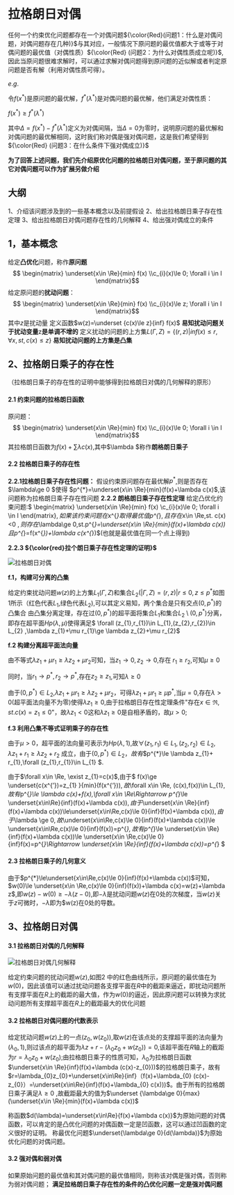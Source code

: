 # 拉格朗日对偶
任何一个约束优化问题都存在一个对偶问题${\color{Red}(问题1：什么是对偶问题，对偶问题存在几种)}$与其对应，一般情况下原问题的最优值都大于或等于对偶问题的最优值（对偶性质）${\color{Red} (问题2：为什么对偶性质成立呢)}$,因此当原问题很难求解时，可以通过求解对偶问题得到原问题的近似解或者判定原问题是否有解（利用对偶性质可得）。

$e.g.$

令$f(x^{*})$是原问题的最优解，$f^{*}(\lambda^{*})$是对偶问题的最优解，他们满足对偶性质：

$f(x^{*})\ge f^{*}(\lambda^{*})$

其中$\Delta =f(x^{*})-f^{*}(\lambda^{*})$定义为对偶间隔，当$\Delta =0$为零时，说明原问题的最优解和对偶问题的最优解相同，这时我们称对偶是强对偶问题，这是我们希望得到${\color{Red} (问题3：在什么条件下强对偶成立)}$

**为了回答上述问题，我们先介绍原优化问题的拉格朗日对偶问题，至于原问题的其它对偶问题可以作为扩展另做介绍**

## 大纲
1、介绍该问题涉及到的一些基本概念以及前提假设
2、给出拉格朗日乘子存在性定理
3、给出拉格朗日对偶问题存在性的几何解释
4、给出强对偶成立的条件
## 1，基本概念
给定**凸优化**问题，称作**原问题**
$$ \begin{matrix} \underset{x\in \Re}{min} f(x) \\c_{i}(x)\le 0; \forall i \in I  \end{matrix}$$
给定原问题的**扰动问题**：
$$ \begin{matrix} \underset{x\in \Re}{min} f(x) \\c_{i}(x)\le z; \forall i \in I  \end{matrix}$$
其中$z$是扰动量
定义函数$w(z)=\underset {c(x)\le z}{inf} f(x)$
**易知扰动问题关于扰动变量**z**是单调不增的**
定义扰动的问题的上方集$L(\Gamma,Z)=\{(r,z)|inf(x)\le r,\forall x, st, c(x)\le z \}$
**易知扰动问题的上方集是凸集**

 


## 2、拉格朗日乘子的存在性
（拉格朗日乘子的存在性的证明中能够得到拉格朗日对偶的几何解释的原形）
#### 2.1 约束问题的拉格朗日函数

原问题：$$ \begin{matrix} \underset{x\in \Re}{min} f(x) \\c_{i}(x)\le 0; \forall i \in I  \end{matrix}$$
其拉格朗日函数为$f(x)+\sum \lambda c(x)$,其中$\lambda $称作**朗格朗日乘子**

#### 2.2 拉格朗日乘子的存在性
 **2.2.1拉格朗日乘子存在性问题：**
假设约束原问题存在最优解$p^{*}$,则是否存在$\lambda\ge 0 $使得 $p^{*}=\underset{x\in \Re}{min}(f(x)+\lambda c(x)$,该问题称为拉格朗日乘子存在性问题
**2.2.2 朗格朗日乘子存在性定理**
给定凸优化约束问题:$ \begin{matrix} \underset{x\in \Re}{min} f(x) \\c_{i}(x)\le 0; \forall i \in I  \end{matrix}$,如果该约束问题在$x^{*}$取得最优值$p^{*}$,且存在$x\in \Re,st. c(x)<0 $,则存在$\lambda\ge 0,st.p^{*}=\underset{x\in \Re}{min}(f(x)+\lambda c(x))$且$p^{*}=f(x^{*})+\lambda c(x^{*})$(也就是最优值在同一个点上得到)

**2.2.3 ${\color{red}拉个朗日乘子存在性定理的证明}$**

![拉格朗日对偶](C:\Users\hanmushuying\Desktop\拉格朗日对偶.jpg)



**f.1，构建可分离的凸集**

给定约束扰动问题$w(z)$的上方集$L_{1}(\Gamma,Z)$和集合$L_{2}(|\Gamma,Z)={(r,z)|r\le 0,z\le p^{*}}$如图1所示（红色代表$L_{1}$,绿色代表$L_{2}$),可以其定义易知，两个集合是只有交点$(0,p^{*}$)的凸集合
由凸集分离定理，存在过$(0,p^{*})$的超平面将集合$L_{1}$和集合$L_{2}\setminus (0,p^{*})$分离，即存在超平面$Hp(\lambda,\mu)$使得满足$ \forall (z_{1},r_{1})\in L_{1},(z_{2},r_{2})\in L_{2} ,\lambda z_{1}+\mu r_{1}\ge \lambda z_{2}+\mu r_{2}$

**f.2 构建分离超平面法向量**

由不等式$\lambda z_{1}+\mu r_{1}\ge \lambda z_{2}+\mu r_{2}$可知，当$z_{1}\rightarrow 0,z_{2}\rightarrow 0$,存在 $r_{1}\ge r_{2}$,可知$\mu \ge 0$

同时，当$r_{1}\rightarrow p^{*},r_{2}\rightarrow p^{*}$,存在$z_{2}\ge z_{1}$,可知$\lambda \ge 0$

由于$(0,p^{*})\in L_{2}$,$\lambda z_{1}+\mu r_{1}\ge \lambda z_{2}+\mu r_{2}$，可得$\lambda z_{1}+\mu r_{1}\ge \mu p^{*}$,当$\mu=0$,存在$\lambda>0$(超平面法向量不为零)使得$\lambda z_{1} \ge 0$,由于拉格朗日存在性定理条件"存在$x\in \Re, st.c(x)=z_{1}\le0$"，故$\lambda z_{1} < 0$这和$\lambda z_{1} \ge 0$是自相矛盾的，故$\mu>0$;

**f.3 利用凸集不等式证明乘子的存在性**

由于$\mu>0$，超平面的法向量可表示为$Hp(\lambda,1)$,故$\forall (z_{1},r_{1})\in L_{1},(z_{2},r_{2})\in L_{2},\lambda z_{1}+ r_{1}\ge \lambda z_{2}+ r_{2}$ 成立，由于$(0,p^{*})\in L_{2}，故有$$p^{*}\le \lambda z_{1}+ r_{1},\forall (z_{1},r_{1})\in L_{1} $.

由于$\forall x\in \Re, \exist z_{1}=c(x)$,由于$ f(x)\ge \underset{c(x^{’})=z_{1} }{min}(f(x^{‘}))$,故$\forall x\in \Re, (c(x),f(x))\in L_{1}$,故有$p^{*}\le \lambda c(x)+f(x),\forall x\in \Re\Rightarrow p^{*}\le \underset{x\in\Re}{inf}(f(x)+\lambda c(x))$,由于$\underset{x\in \Re}{inf}(f(x)+\lambda c(x))\le\underset{x\in\Re,c(x)\le 0}{inf}(f(x)+\lambda c(x))$,由于$\lambda \ge 0$,故$\underset{x\in\Re,c(x)\le 0}{inf}(f(x)+\lambda c(x))\le \underset{x\in\Re,c(x)\le 0}{inf}(f(x))=p^{*}$,故有$p^{*}\le \underset{x\in \Re}{inf}(f(x)+\lambda c(x))\le \underset{x\in \Re,c(x)\le 0}{inf}f(x)=p^{*}\Rightarrow  \underset{x\in \Re}{inf}(f(x)+\lambda c(x))=p^{*} $

#### 2.3 拉格朗日乘子的几何意义

由于$p^{*}\le\underset{x\in\Re,c(x)\le 0}{inf}(f(x)+\lambda c(x))$可知，$w(0)\le \underset{x\in \Re,c(x)\le 0}{inf}(f(x))+\lambda c(x)=w(z)+\lambda z$,即$w(z)-w(0)\ge -\lambda(z-0)$,即$-\lambda$是扰动问题$w(z)$在0处的次梯度，当$w(z)$关于$z$可微时，$-\lambda$即为$w(z)在0处的导数。


## 3、拉格朗日对偶
#### 3.1 拉格朗日对偶的几何解释
![拉格朗日对偶几何解释](C:\Users\hanmushuying\Desktop\拉格朗日对偶几何解释.jpg)

给定约束问题的扰动问题$w(z)$,如图2 中的红色曲线所示，原问题的最优值在为$w(0)$，因此该值可以通过扰动问题各支撑平面在$R$中的截距来逼近，即扰动问题所有支撑平面在$R$上的截距的最大值，作为$w(0)$的逼近，因此原问题可以转换为求扰动问题所有支撑超平面在$R$上的截距最大的优化问题

#### 3.2 拉格朗日对偶问题的代数表示

给定扰动问题$w(z)$上的一点$(z_{0},w(z_{0}))$,取$w(z)$在该点处的支撑超平面的法向量为$(\lambda_{0},1)$,则过该点的超平面为$\lambda z+r-(\lambda_{0} z_{0}+w(z_{0}))=0$,该超平面在$R$轴上的截距为$r=\lambda_{0} z_{0}+w{(z_{0})}$;由拉格朗日乘子的性质可知，$\lambda_{0}$为拉格朗日函数​ $\underset{x\in \Re}{inf}(f(x)+\lambda (c(x)-z_{0}))$的拉格朗日乘子，故有$r=\lambda_{0}z_{0}+\underset{x\in\Re}{inf}（f(x)+\lambda_{0} (c(x)-z_{0}）=\underset{x\in\Re}{inf}(f(x)+\lambda_{0} c(x)))$。由于所有的拉格朗日乘子满足$\lambda\ge 0$ ,故截距最大的值为$\underset {\lambda\ge 0}{max}(\underset{x\in \Re}{min}(f(x)+\lambda c(x))$

称函数$d(\lambda)=\underset{x\in\Re}{f(x)+\lambda c(x)}$为原始问题的对偶函数，可以肯定的是凸优化问题的对偶函数一定是凹函数，这可以通过凹函数的定义很好的证明。
称最优化问题$\underset{\lambda\ge 0}{d(\lambda)}$为原始优化问题的对偶问题。

#### 3.2 强对偶和弱对偶
如果原始问题的最优值和其对偶问题的最优值相同，则称该对偶是强对偶，否则称为弱对偶问题；
**满足拉格朗日乘子存在性的条件的凸优化问题一定是强对偶问题**

